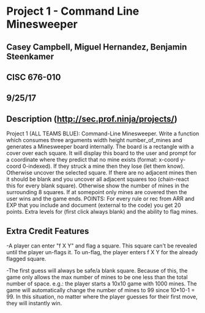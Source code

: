 # Project 1 - Command Line Minesweeper
## Casey Campbell, Miguel Hernandez, Benjamin Steenkamer  
## CISC 676-010    
## 9/25/17  

## Description (http://sec.prof.ninja/projects/)  
Project 1 (ALL TEAMS BLUE): Command-Line Minesweeper. Write a function which
consumes three arguments width height number_of_mines and generates a
Minesweeper board internally. The board is a rectangle with a cover over each
square. It will display this board to the user and prompt for a coordinate where
they predict that no mine exists (format: x-coord y-coord 0-indexed). If they
struck a mine then they lose (let them know). Otherwise uncover the selected
square. If there are no adjacent mines then it should be blank and you uncover
all adjacent squares too (chain-react this for every blank square). Otherwise
show the number of mines in the surrounding 8 squares. If at somepoint only
mines are covered then the user wins and the game ends. POINTS: For every rule
or rec from ARR and EXP that you include and document (external to the code) you
get 20 points. Extra levels for (first click always blank) and the ability to
flag mines.  

## Extra Credit Features  
-A player can enter "f X Y" and flag a square. This square can't be revealed until the player un-flags it.
To un-flag, the player enters f X Y for the already flagged square.  

-The first guess will always be safe/a blank square. Because of this, the game only allows the max number of mines to be one less than the total number of space.
e.g.: the player starts a 10x10 game with 1000 mines. The game will automatically change the number of mines to 99 since 10*10-1 = 99. In this situation, no matter
where the player guesses for their first move, they will instantly win.

